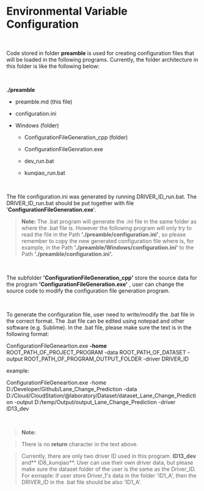 Environmental Variable Configuration
====================================

 

Code stored in folder **preamble** is used for creating configuration files that
will be loaded in the following programs. Currently, the folder architecture in
this folder is like the following below:

 

**./preamble**

-   preamble.md (this file)

-   configuration.ini

-   Windows (folder)

    -   ConfigurationFileGeneration\_cpp (folder)

    -   ConfigurationFileGenration.exe

    -   dev\_run.bat

    -   kunqiao\_run.bat

 

The file configuration.ini was generated by running DRIVER\_ID\_run.bat. The
DRIVER\_ID\_run.bat should be put together with file
'**ConfigurationFileGeneration.exe**'.

>   **Note:** The .bat program will generate the .ini file in the same folder as
>   where the .bat file is. However the following program will only try to read
>   the file in the Path **'./preamble/configuration.ini'**, so please remember
>   to copy the new generated configuration file where is, for example, in the
>   Path **'./preamble/Windows/configuration.ini'** to the Path
>   **'./preamble/configuration.ini'.**

 

The subfolder **'ConfigurationFileGeneration\_cpp'** store the source data for
the program **'ConfigurationFileGeneration.exe'** , user can change the source
code to modify the configuration file generation program.

 

To generate the configuration file, user need to write/modify the .bat file in
the correct format. The .bat file can be edited using notepad and other software
(e.g. Sublime). In the .bat file, please make sure the text is in the following
format:

ConfigurationFileGeneartion.exe **-home** ROOT\_PATH\_OF\_PROJECT\_PROGRAM -data
ROOT\_PATH\_OF\_DATASET -output ROOT\_PATH\_OF\_PROGRAM\_OUTPUT\_FOLDER -driver
DRIVER\_ID

example:

ConfigurationFileGeneartion.exe -home
D:/Developer/Github/Lane\_Change\_Prediction -data
D:/Cloud/CloudStation/\@laboratory/Dataset/dataset\_Lane\_Change\_Prediction
-output D:/temp/Output/output\_Lane\_Change\_Prediction -driver ID13\_dev

 

>   **Note:**

>   There is no **return** character in the text above.

>   Currently, there are only two driver ID used in this program. **ID13\_dev**
>   and\*\* ID8\_kunqiao\*\*. User can use their own driver data, but please
>   make sure the dataset folder of the user is the same as the Driver\_ID. For
>   exmaple: if user store Driver\_1's data in the folder 'ID1\_A', then the
>   DRIVER\_ID in the .bat file should be also 'ID1\_A'.
